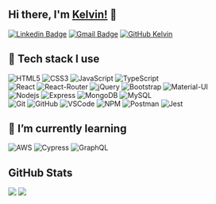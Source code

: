 ## Hi there, I'm [Kelvin!](https://github.com/kalmontee) 👋
[![Linkedin Badge](https://img.shields.io/badge/-LinkedIn-blue?style=flat-square&logo=Linkedin&logoColor=white&link=https://www.linkedin.com/in/almontek/)](https://www.linkedin.com/in/almontek/)
[![Gmail Badge](https://img.shields.io/badge/-Gmail-c14438?style=flat-square&logo=Gmail&logoColor=white&link=mailto:kelvin.almonte95@gmail.com)](mailto:kelvin.almonte95@gmail.com)
[![GitHub Kelvin](https://img.shields.io/github/followers/kalmontee?label=follow&style=social)](https://github.com/kalmontee)

<!--- ## Languages and Tools: ---->
## 🔭 Tech stack I use
  ![HTML5](https://img.shields.io/badge/-HTML5-E34F26?style=flat-square&logo=html5&logoColor=white)
  ![CSS3](https://img.shields.io/badge/-CSS3-1572B6?style=flat-square&logo=css3)
  ![JavaScript](https://img.shields.io/badge/-JavaScript-F7DF1E?style=flat-square&logo=javascript&logoColor=black)
  ![TypeScript](https://img.shields.io/badge/TypeScript-232F3E?style=flat-square&logo=TypeScript&logoColor=blue)
<br>
  ![React](https://img.shields.io/badge/-React-20232A?style=flat-square&logo=react&logoColor=61DAFB)
  ![React-Router](https://img.shields.io/badge/React_Router-CA4245?style=flat-square&logo=react-router&logoColor=white)
  ![jQuery](https://img.shields.io/badge/-jQuery-0769AD?style=flat-square&logo=jquery)
  ![Bootstrap](https://img.shields.io/badge/-Bootstrap-563D7C?style=flat-square&logo=bootstrap)
  ![Material-UI](https://img.shields.io/badge/Material--UI-0081CB?style=flat-square&logo=material-ui&logoColor=white)
 <br>
 ![Nodejs](https://img.shields.io/badge/-NodeJS-339933?style=flat-square&logo=Node.js&logoColor=white)
  ![Express](https://img.shields.io/badge/-Express-black?style=flat-square&logo=express)
 ![MongoDB](https://img.shields.io/badge/-MongoDB-4EA94B?style=flat-square&logo=mongodb&logoColor=white)
 ![MySQL](https://img.shields.io/badge/-MySQL-black?style=flat-square&logo=mysql)
<br>
  ![Git](https://img.shields.io/badge/-Git-black?style=flat-square&logo=git)
  ![GitHub](https://img.shields.io/badge/-GitHub-181717?style=flat-square&logo=github)
  ![VSCode](https://img.shields.io/badge/-VS_Code-007ACC?style=flat-square&logo=visual-studio-code)
  ![NPM](https://img.shields.io/badge/npm-CB3837?style=flat-square&logo=npm&logoColor=white)
  ![Postman](https://img.shields.io/badge/Postman-FF6C37?style=flat-square&logo=Postman&logoColor=white)
  ![Jest](https://img.shields.io/badge/Jest-232F3E?style=flat-square&logo=Jest&logoColor=red)
  
  ## 🌱 I’m currently learning
  ![AWS](https://img.shields.io/badge/Amazon_AWS-232F3E?style=flat-square&logo=amazon-aws&logoColor=white)
  ![Cypress](https://img.shields.io/badge/Cypress-232F3E?style=flat-square&logo=Cypress&logoColor=brightgreen)
  ![GraphQL](https://img.shields.io/badge/Apollo%20GraphQL-311C87?&style=flat-square&logo=Apollo%20GraphQL&logoColor=white)

## GitHub Stats
<!-- ![visitors](https://komarev.com/ghpvc/?username=kalmontee&color=brightgreen) -->
<img src="https://github-readme-stats.vercel.app/api?username=kalmontee&theme=vue&hide_title=true&hide_border=true&show_icons=true&count_private=true&hide=stars,issues"> <img src="https://github-readme-stats.vercel.app/api/top-langs/?username=kalmontee&layout=compact&theme=vue&hide_title=true&hide_border=true" >

<!--
**kalmontee/kalmontee** is a ✨ _special_ ✨ repository because its `README.md` (this file) appears on your GitHub profile.

Here are some ideas to get you started:

- 🔭 I’m currently working on ...
- 🌱 I’m currently learning ...
- 👯 I’m looking to collaborate on ...
- 🤔 I’m looking for help with ...
- 💬 Ask me about ...
- 📫 How to reach me: ...
- 😄 Pronouns: ...
- ⚡ Fun fact: ...
-->

